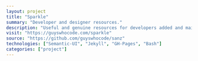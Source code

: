 ```yaml
---
layout: project
title: "Sparkle"
summary: "Developer and designer resources."
description: "Useful and genuine resources for developers added and maintained by developers. Built with jekyll and hosted on GH-Pages."
visit: "https://guyswhocode.com/sparkle"
source: "https://github.com/guyswhocode/sanz"
technologies: ["Semantic-UI", "Jekyll", "GH-Pages", "Bash"]
categories: ["project"]
---
```

